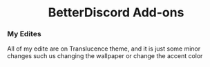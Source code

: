 <h1 align=center> BetterDiscord Add-ons</h1> 

### My Edites

All of my edite are on Translucence theme, and it is just some minor changes such us changing the wallpaper or change the accent color


